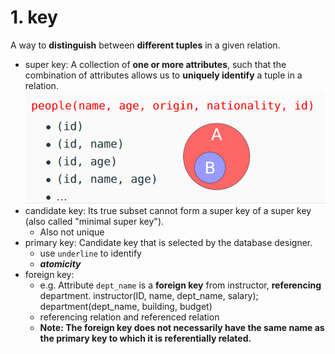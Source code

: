 # 1. key

A way to **distinguish** between **different tuples** in a given relation.

- super key: A collection of **one or more attributes**, such that the combination of attributes allows us to **uniquely identify** a tuple in a relation.
  ![attachments/Pasted image 20250306190738.png](attachments/Pasted%20image%2020250306190738.png)
- candidate key: Its true subset cannot form a super key of a super key (also called "minimal super key").
  - Also not unique
- primary key: Candidate key that is selected by the database designer.
  - use `underline` to identify
  - _**atomicity**_
- foreign key:
  - e.g. Attribute `dept_name` is a **foreign key** from instructor, **referencing** department.
    instructor(ID, name, dept_name, salary);
    department(dept_name, building, budget)
  - referencing relation and referenced relation
  - **Note: The foreign key does not necessarily have the same name as the primary key to which it is referentially related.**